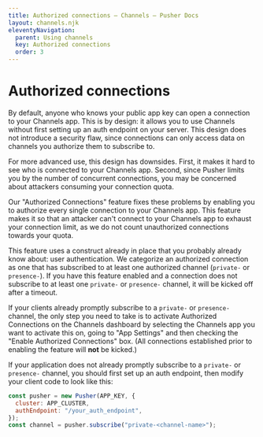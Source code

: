 ```yaml
---
title: Authorized connections — Channels — Pusher Docs
layout: channels.njk
eleventyNavigation:
  parent: Using channels
  key: Authorized connections
  order: 3
---
```


# Authorized connections

By default, anyone who knows your public app key can open a connection to your Channels app. This is by design: it allows you to use Channels without first setting up an auth endpoint on your server. This design does not introduce a security flaw, since connections can only access data on channels you authorize them to subscribe to.

For more advanced use, this design has downsides. First, it makes it hard to see who is connected to your Channels app. Second, since Pusher limits you by the number of concurrent connections, you may be concerned about attackers consuming your connection quota.

Our "Authorized Connections" feature fixes these problems by enabling you to authorize every single connection to your Channels app. This feature makes it so that an attacker can't connect to your Channels app to exhaust your connection limit, as we do not count unauthorized connections towards your quota.

This feature uses a construct already in place that you probably already know about: user authentication. We categorize an authorized connection as one that has subscribed to at least one authorized channel (`private-` or `presence-`). If you have this feature enabled and a connection does not subscribe to at least one `private-` or `presence-` channel, it will be kicked off after a timeout.

If your clients already promptly subscribe to a `private-` or `presence-` channel, the only step you need to take is to activate Authorized Connections on the Channels dashboard by selecting the Channels app you want to activate this on, going to "App Settings" and then checking the "Enable Authorized Connections" box. (All connections established prior to enabling the feature will **not** be kicked.)

If your application does not already promptly subscribe to a `private-` or
`presence-` channel, you should first set up an auth endpoint, then modify your client code to look like this:

```js
const pusher = new Pusher(APP_KEY, {
  cluster: APP_CLUSTER,
  authEndpoint: "/your_auth_endpoint",
});
const channel = pusher.subscribe("private-<channel-name>");
```
